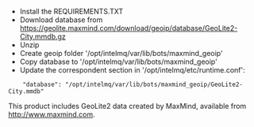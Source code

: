 * Install the REQUIREMENTS.TXT
* Download database from https://geolite.maxmind.com/download/geoip/database/GeoLite2-City.mmdb.gz
* Unzip
* Create geoip folder '/opt/intelmq/var/lib/bots/maxmind_geoip'
* Copy database to '/opt/intelmq/var/lib/bots/maxmind_geoip'
* Update the correspondent section in '/opt/intelmq/etc/runtime.conf':

```
    "database": "/opt/intelmq/var/lib/bots/maxmind_geoip/GeoLite2-City.mmdb"
```

This product includes GeoLite2 data created by MaxMind, available from
<a href="http://www.maxmind.com">http://www.maxmind.com</a>.
